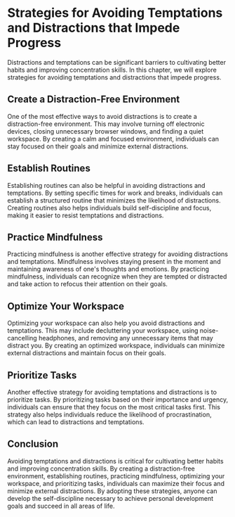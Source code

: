 Strategies for Avoiding Temptations and Distractions that Impede Progress
===========================================================================================================================

Distractions and temptations can be significant barriers to cultivating better habits and improving concentration skills. In this chapter, we will explore strategies for avoiding temptations and distractions that impede progress.

Create a Distraction-Free Environment
-------------------------------------

One of the most effective ways to avoid distractions is to create a distraction-free environment. This may involve turning off electronic devices, closing unnecessary browser windows, and finding a quiet workspace. By creating a calm and focused environment, individuals can stay focused on their goals and minimize external distractions.

Establish Routines
------------------

Establishing routines can also be helpful in avoiding distractions and temptations. By setting specific times for work and breaks, individuals can establish a structured routine that minimizes the likelihood of distractions. Creating routines also helps individuals build self-discipline and focus, making it easier to resist temptations and distractions.

Practice Mindfulness
--------------------

Practicing mindfulness is another effective strategy for avoiding distractions and temptations. Mindfulness involves staying present in the moment and maintaining awareness of one's thoughts and emotions. By practicing mindfulness, individuals can recognize when they are tempted or distracted and take action to refocus their attention on their goals.

Optimize Your Workspace
-----------------------

Optimizing your workspace can also help you avoid distractions and temptations. This may include decluttering your workspace, using noise-cancelling headphones, and removing any unnecessary items that may distract you. By creating an optimized workspace, individuals can minimize external distractions and maintain focus on their goals.

Prioritize Tasks
----------------

Another effective strategy for avoiding temptations and distractions is to prioritize tasks. By prioritizing tasks based on their importance and urgency, individuals can ensure that they focus on the most critical tasks first. This strategy also helps individuals reduce the likelihood of procrastination, which can lead to distractions and temptations.

Conclusion
----------

Avoiding temptations and distractions is critical for cultivating better habits and improving concentration skills. By creating a distraction-free environment, establishing routines, practicing mindfulness, optimizing your workspace, and prioritizing tasks, individuals can maximize their focus and minimize external distractions. By adopting these strategies, anyone can develop the self-discipline necessary to achieve personal development goals and succeed in all areas of life.
